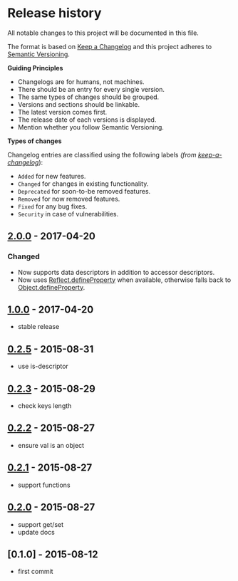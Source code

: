Release history
===============

All notable changes to this project will be documented in this file.

The format is based on [Keep a Changelog](http://keepachangelog.com/en/1.0.0/) and this project adheres to [Semantic Versioning](http://semver.org/spec/v2.0.0.html).

**Guiding Principles**

-   Changelogs are for humans, not machines.
-   There should be an entry for every single version.
-   The same types of changes should be grouped.
-   Versions and sections should be linkable.
-   The latest version comes first.
-   The release date of each versions is displayed.
-   Mention whether you follow Semantic Versioning.

**Types of changes**

Changelog entries are classified using the following labels *(from [keep-a-changelog](http://keepachangelog.com/)*):

-   `Added` for new features.
-   `Changed` for changes in existing functionality.
-   `Deprecated` for soon-to-be removed features.
-   `Removed` for now removed features.
-   `Fixed` for any bug fixes.
-   `Security` in case of vulnerabilities.

[2.0.0](https://github.com/jonschlinkert/define-property/compare/1.0.0...2.0.0) - 2017-04-20
--------------------------------------------------------------------------------------------

### Changed

-   Now supports data descriptors in addition to accessor descriptors.
-   Now uses [Reflect.defineProperty](https://developer.mozilla.org/en-US/docs/Web/JavaScript/Reference/Global_Objects/Reflect/defineProperty) when available, otherwise falls back to [Object.defineProperty](https://developer.mozilla.org/en-US/docs/Web/JavaScript/Reference/Global_Objects/Object/defineProperty).

[1.0.0](https://github.com/jonschlinkert/define-property/compare/0.2.5...1.0.0) - 2017-04-20
--------------------------------------------------------------------------------------------

-   stable release

[0.2.5](https://github.com/jonschlinkert/define-property/compare/0.2.3...0.2.5) - 2015-08-31
--------------------------------------------------------------------------------------------

-   use is-descriptor

[0.2.3](https://github.com/jonschlinkert/define-property/compare/0.2.2...0.2.3) - 2015-08-29
--------------------------------------------------------------------------------------------

-   check keys length

[0.2.2](https://github.com/jonschlinkert/define-property/compare/0.2.1...0.2.2) - 2015-08-27
--------------------------------------------------------------------------------------------

-   ensure val is an object

[0.2.1](https://github.com/jonschlinkert/define-property/compare/0.2.0...0.2.1) - 2015-08-27
--------------------------------------------------------------------------------------------

-   support functions

[0.2.0](https://github.com/jonschlinkert/define-property/compare/0.1.3...0.2.0) - 2015-08-27
--------------------------------------------------------------------------------------------

-   support get/set
-   update docs

\[0.1.0\] - 2015-08-12
----------------------

-   first commit
